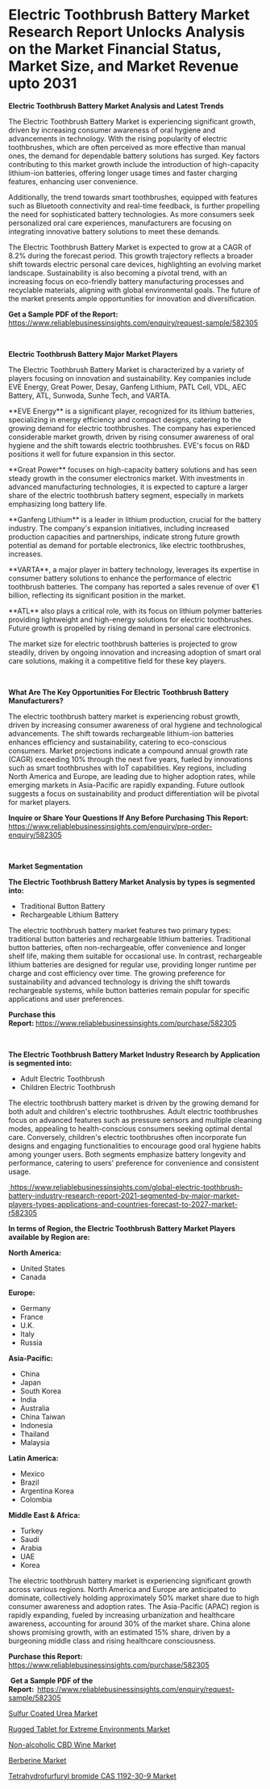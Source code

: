 <p><h1>Electric Toothbrush Battery Market Research Report Unlocks Analysis on the Market Financial Status, Market Size, and Market Revenue upto 2031</h1></p><p><strong>Electric Toothbrush Battery Market Analysis and Latest Trends</strong></p>
<p><p>The Electric Toothbrush Battery Market is experiencing significant growth, driven by increasing consumer awareness of oral hygiene and advancements in technology. With the rising popularity of electric toothbrushes, which are often perceived as more effective than manual ones, the demand for dependable battery solutions has surged. Key factors contributing to this market growth include the introduction of high-capacity lithium-ion batteries, offering longer usage times and faster charging features, enhancing user convenience.</p><p>Additionally, the trend towards smart toothbrushes, equipped with features such as Bluetooth connectivity and real-time feedback, is further propelling the need for sophisticated battery technologies. As more consumers seek personalized oral care experiences, manufacturers are focusing on integrating innovative battery solutions to meet these demands. </p><p>The Electric Toothbrush Battery Market is expected to grow at a CAGR of 8.2% during the forecast period. This growth trajectory reflects a broader shift towards electric personal care devices, highlighting an evolving market landscape. Sustainability is also becoming a pivotal trend, with an increasing focus on eco-friendly battery manufacturing processes and recyclable materials, aligning with global environmental goals. The future of the market presents ample opportunities for innovation and diversification.</p></p>
<p><strong>Get a Sample PDF of the Report:&nbsp;</strong> <a href="https://www.reliablebusinessinsights.com/enquiry/request-sample/582305?utm_campaign=112&utm_medium=2&utm_source=Github&utm_content=ia&utm_term=27092024&utm_id=electric-toothbrush-battery">https://www.reliablebusinessinsights.com/enquiry/request-sample/582305</a></p>
<p>&nbsp;</p>
<p><strong>Electric Toothbrush Battery Major Market Players</strong></p>
<p><p>The Electric Toothbrush Battery Market is characterized by a variety of players focusing on innovation and sustainability. Key companies include EVE Energy, Great Power, Desay, Ganfeng Lithium, PATL Cell, VDL, AEC Battery, ATL, Sunwoda, Sunhe Tech, and VARTA.</p><p>**EVE Energy** is a significant player, recognized for its lithium batteries, specializing in energy efficiency and compact designs, catering to the growing demand for electric toothbrushes. The company has experienced considerable market growth, driven by rising consumer awareness of oral hygiene and the shift towards electric toothbrushes. EVE's focus on R&D positions it well for future expansion in this sector.</p><p>**Great Power** focuses on high-capacity battery solutions and has seen steady growth in the consumer electronics market. With investments in advanced manufacturing technologies, it is expected to capture a larger share of the electric toothbrush battery segment, especially in markets emphasizing long battery life.</p><p>**Ganfeng Lithium** is a leader in lithium production, crucial for the battery industry. The company's expansion initiatives, including increased production capacities and partnerships, indicate strong future growth potential as demand for portable electronics, like electric toothbrushes, increases.</p><p>**VARTA**, a major player in battery technology, leverages its expertise in consumer battery solutions to enhance the performance of electric toothbrush batteries. The company has reported a sales revenue of over €1 billion, reflecting its significant position in the market.</p><p>**ATL** also plays a critical role, with its focus on lithium polymer batteries providing lightweight and high-energy solutions for electric toothbrushes. Future growth is propelled by rising demand in personal care electronics.</p><p>The market size for electric toothbrush batteries is projected to grow steadily, driven by ongoing innovation and increasing adoption of smart oral care solutions, making it a competitive field for these key players.</p></p>
<p>&nbsp;</p>
<p><strong>What Are The Key Opportunities For Electric Toothbrush Battery Manufacturers?</strong></p>
<p><p>The electric toothbrush battery market is experiencing robust growth, driven by increasing consumer awareness of oral hygiene and technological advancements. The shift towards rechargeable lithium-ion batteries enhances efficiency and sustainability, catering to eco-conscious consumers. Market projections indicate a compound annual growth rate (CAGR) exceeding 10% through the next five years, fueled by innovations such as smart toothbrushes with IoT capabilities. Key regions, including North America and Europe, are leading due to higher adoption rates, while emerging markets in Asia-Pacific are rapidly expanding. Future outlook suggests a focus on sustainability and product differentiation will be pivotal for market players.</p></p>
<p><strong>Inquire or Share Your Questions If Any Before Purchasing This Report:</strong> <a href="https://www.reliablebusinessinsights.com/enquiry/pre-order-enquiry/582305?utm_campaign=112&utm_medium=2&utm_source=Github&utm_content=ia&utm_term=27092024&utm_id=electric-toothbrush-battery">https://www.reliablebusinessinsights.com/enquiry/pre-order-enquiry/582305</a></p>
<p>&nbsp;</p>
<p><strong>Market Segmentation</strong></p>
<p><strong>The Electric Toothbrush Battery Market Analysis by types is segmented into:</strong></p>
<p><ul><li>Traditional Button Battery</li><li>Rechargeable Lithium Battery</li></ul></p>
<p><p>The electric toothbrush battery market features two primary types: traditional button batteries and rechargeable lithium batteries. Traditional button batteries, often non-rechargeable, offer convenience and longer shelf life, making them suitable for occasional use. In contrast, rechargeable lithium batteries are designed for regular use, providing longer runtime per charge and cost efficiency over time. The growing preference for sustainability and advanced technology is driving the shift towards rechargeable systems, while button batteries remain popular for specific applications and user preferences.</p></p>
<p><strong>Purchase this Report:&nbsp;</strong><a href="https://www.reliablebusinessinsights.com/purchase/582305?utm_campaign=112&utm_medium=2&utm_source=Github&utm_content=ia&utm_term=27092024&utm_id=electric-toothbrush-battery">https://www.reliablebusinessinsights.com/purchase/582305</a></p>
<p>&nbsp;</p>
<p><strong>The Electric Toothbrush Battery Market Industry Research by Application is segmented into:</strong></p>
<p><ul><li>Adult Electric Toothbrush</li><li>Children Electric Toothbrush</li></ul></p>
<p><p>The electric toothbrush battery market is driven by the growing demand for both adult and children's electric toothbrushes. Adult electric toothbrushes focus on advanced features such as pressure sensors and multiple cleaning modes, appealing to health-conscious consumers seeking optimal dental care. Conversely, children's electric toothbrushes often incorporate fun designs and engaging functionalities to encourage good oral hygiene habits among younger users. Both segments emphasize battery longevity and performance, catering to users' preference for convenience and consistent usage.</p></p>
<p><a href="https://www.reliablebusinessinsights.com/global-electric-toothbrush-battery-industry-research-report-2021-segmented-by-major-market-players-types-applications-and-countries-forecast-to-2027-market-r582305?utm_campaign=112&utm_medium=2&utm_source=Github&utm_content=ia&utm_term=27092024&utm_id=electric-toothbrush-battery">&nbsp;https://www.reliablebusinessinsights.com/global-electric-toothbrush-battery-industry-research-report-2021-segmented-by-major-market-players-types-applications-and-countries-forecast-to-2027-market-r582305</a></p>
<p><strong>In terms of Region, the Electric Toothbrush Battery Market Players available by Region are:</strong></p>
<p>
    <p> <strong> North America: </strong>
        <ul>
            <li>United States</li>
            <li>Canada</li>
        </ul>
        </p> 
    <p> <strong> Europe: </strong>
        <ul>
            <li>Germany</li>
            <li>France</li>
            <li>U.K.</li>
            <li>Italy</li>
            <li>Russia</li>
        </ul>
        </p> 
    <p> <strong> Asia-Pacific: </strong>
        <ul>
            <li>China</li>
            <li>Japan</li>
            <li>South Korea</li>
            <li>India</li>
            <li>Australia</li>
            <li>China Taiwan</li>
            <li>Indonesia</li>
            <li>Thailand</li>
            <li>Malaysia</li>
        </ul>
        </p> 
    <p> <strong> Latin America: </strong>
        <ul>
            <li>Mexico</li>
            <li>Brazil</li>
            <li>Argentina Korea</li>
            <li>Colombia</li>
        </ul>
        </p> 
    <p> <strong> Middle East & Africa: </strong>
        <ul>
            <li>Turkey</li>
            <li>Saudi</li>
            <li>Arabia</li>
            <li>UAE</li>
            <li>Korea</li>
        </ul>
    </p>
    </p>
<p><p>The electric toothbrush battery market is experiencing significant growth across various regions. North America and Europe are anticipated to dominate, collectively holding approximately 50% market share due to high consumer awareness and adoption rates. The Asia-Pacific (APAC) region is rapidly expanding, fueled by increasing urbanization and healthcare awareness, accounting for around 30% of the market share. China alone shows promising growth, with an estimated 15% share, driven by a burgeoning middle class and rising healthcare consciousness.</p></p>
<p><strong>Purchase this Report: </strong><a href="https://www.reliablebusinessinsights.com/purchase/582305?utm_campaign=112&utm_medium=2&utm_source=Github&utm_content=ia&utm_term=27092024&utm_id=electric-toothbrush-battery">https://www.reliablebusinessinsights.com/purchase/582305</a></p>
<p>&nbsp;<strong>Get a Sample PDF of the Report:&nbsp;&nbsp;</strong><a href="https://www.reliablebusinessinsights.com/enquiry/request-sample/582305?utm_campaign=112&utm_medium=2&utm_source=Github&utm_content=ia&utm_term=27092024&utm_id=electric-toothbrush-battery">https://www.reliablebusinessinsights.com/enquiry/request-sample/582305</a></p>
<p><strong></strong></p>
<p><p><a href="https://www.linkedin.com/pulse/what-innovations-market-trends-shaping-sulfur-coated-urea-57twe?utm_campaign=112&utm_medium=2&utm_source=Github&utm_content=ia&utm_term=27092024&utm_id=electric-toothbrush-battery">Sulfur Coated Urea Market</a></p><p><a href="https://issuu.com/reportprime-2/docs/rugged-tablet-for-extreme-environme_3b42b8403f5508?utm_campaign=112&utm_medium=2&utm_source=Github&utm_content=ia&utm_term=27092024&utm_id=electric-toothbrush-battery">Rugged Tablet for Extreme Environments Market</a></p><p><a href="https://issuu.com/reportprime-2/docs/non-alcoholic-cbd-wine-market-size-_2e799d13671962?utm_campaign=112&utm_medium=2&utm_source=Github&utm_content=ia&utm_term=27092024&utm_id=electric-toothbrush-battery">Non-alcoholic CBD Wine Market</a></p><p><a href="https://github.com/StadlerJoann/Market-Research-Report-List-1/blob/main/berberine-market.md?utm_campaign=112&utm_medium=2&utm_source=Github&utm_content=ia&utm_term=27092024&utm_id=electric-toothbrush-battery">Berberine Market</a></p><p><a href="https://github.com/MobleyChanda/Market-Research-Report-List-1/blob/main/tetrahydrofurfuryl-bromide-cas-1192-30-9-market.md?utm_campaign=112&utm_medium=2&utm_source=Github&utm_content=ia&utm_term=27092024&utm_id=electric-toothbrush-battery">Tetrahydrofurfuryl bromide CAS 1192-30-9 Market</a></p></p>
